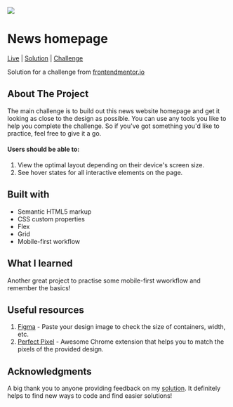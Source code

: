 <img src="https://github.com/catherineisonline/news-homepage-frontendmentor/blob/main/images/project-preview.png?raw=true"></img>

# News homepage


[Live]() | [Solution]() | [Challenge](https://www.frontendmentor.io/challenges/news-homepage-H6SWTa1MFl)

Solution for a challenge from [frontendmentor.io](https://www.frontendmentor.io/)


## About The Project


The main challenge is to build out this news website homepage and get it looking as close to the design as possible. You can use any tools you like to help you complete the challenge. So if you've got something you'd like to practice, feel free to give it a go.

#### Users should be able to:

1. View the optimal layout depending on their device's screen size.
2. See hover states for all interactive elements on the page.




## Built with 

- Semantic HTML5 markup
- CSS custom properties
- Flex
- Grid
- Mobile-first workflow

## What I learned

Another great project to practise some mobile-first wworkflow and remember the basics!


## Useful resources

1. [Figma](https://www.figma.com/) - Paste your design image to check the size of containers, width, etc.
2. [Perfect Pixel](https://chrome.google.com/webstore/detail/perfectpixel-by-welldonec/dkaagdgjmgdmbnecmcefdhjekcoceebi) - Awesome Chrome extension that helps you to match the pixels of the provided design.



## Acknowledgments

A big thank you to anyone providing feedback on my [solution](""). It definitely helps to find new ways to code and find easier solutions! 